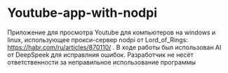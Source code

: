 # Youtube-app-with-nodpi
Приложение для просмотра Youtube для компьютеров на windows и linux, использующее прокси-сервер nodpi от Lord_of_Rings: https://habr.com/ru/articles/870110/ .
В ходе работы был использован AI от DeepSpeek для исправлния ошибок. Разработчик не несёт ответственности за неправильное использование программы
